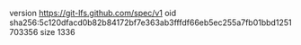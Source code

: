 version https://git-lfs.github.com/spec/v1
oid sha256:5c120dfacd0b82b84172bf7e363ab3fffdf66eb5ec255a7fb01bbd1251703356
size 1336
